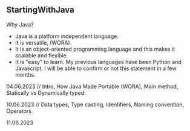 ## StartingWithJava

Why Java?
- Java is a platform independent language.
- It is versatile, (WORA).
- It is an object-oriented programming language and this makes it scalable and flexible.
- It is "easy" to learn. My previous languages have been Python and Javascript. I will be 
  able to confirm or not this statement in a few months.


04.06.2023
// Intro, How Java Made Portable (WORA), Main method, Statically vs Dynamically typed.

10.06.2023
// Data types, Type casting, Identifiers, Naming convention, Operators

11.06.2023
